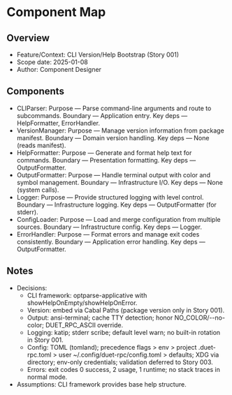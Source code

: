 # Component Map

## Overview
- Feature/Context: CLI Version/Help Bootstrap (Story 001)
- Scope date: 2025-01-08
- Author: Component Designer

## Components
- CLIParser: Purpose — Parse command-line arguments and route to subcommands. Boundary — Application entry. Key deps — HelpFormatter, ErrorHandler.
- VersionManager: Purpose — Manage version information from package manifest. Boundary — Domain version handling. Key deps — None (reads manifest).
- HelpFormatter: Purpose — Generate and format help text for commands. Boundary — Presentation formatting. Key deps — OutputFormatter.
- OutputFormatter: Purpose — Handle terminal output with color and symbol management. Boundary — Infrastructure I/O. Key deps — None (system calls).
- Logger: Purpose — Provide structured logging with level control. Boundary — Infrastructure logging. Key deps — OutputFormatter (for stderr).
- ConfigLoader: Purpose — Load and merge configuration from multiple sources. Boundary — Infrastructure config. Key deps — Logger.
- ErrorHandler: Purpose — Format errors and manage exit codes consistently. Boundary — Application error handling. Key deps — OutputFormatter.

## Notes
- Decisions:
  - CLI framework: optparse-applicative with showHelpOnEmpty/showHelpOnError.
  - Version: embed via Cabal Paths (package version only in Story 001).
  - Output: ansi-terminal; cache TTY detection; honor NO_COLOR/--no-color; DUET_RPC_ASCII override.
  - Logging: katip; stderr scribe; default level warn; no built-in rotation in Story 001.
  - Config: TOML (tomland); precedence flags > env > project .duet-rpc.toml > user ~/.config/duet-rpc/config.toml > defaults; XDG via directory; env-only credentials; validation deferred to Story 003.
  - Errors: exit codes 0 success, 2 usage, 1 runtime; no stack traces in normal mode.
- Assumptions: CLI framework provides base help structure.
